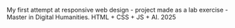 My first attempt at responsive web design - project made as a lab exercise - Master in Digital Humanities. 
HTML + CSS + JS + AI. 
2025
